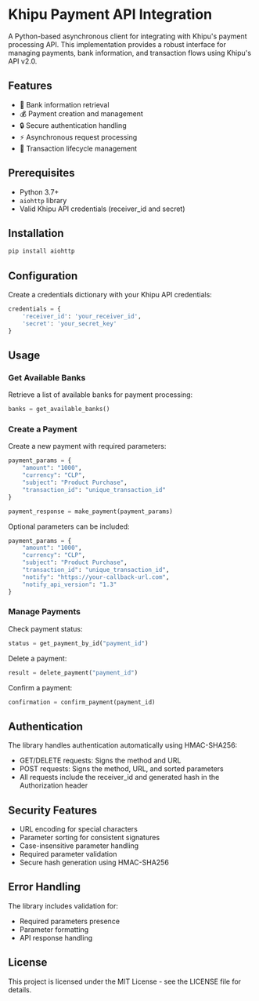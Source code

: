 # Khipu Payment API Integration

A Python-based asynchronous client for integrating with Khipu's payment processing API. This implementation provides a robust interface for managing payments, bank information, and transaction flows using Khipu's API v2.0.

## Features

- 🏦 Bank information retrieval
- 💰 Payment creation and management
- 🔒 Secure authentication handling
- ⚡ Asynchronous request processing
- 🔄 Transaction lifecycle management

## Prerequisites

- Python 3.7+
- `aiohttp` library
- Valid Khipu API credentials (receiver_id and secret)

## Installation

```bash
pip install aiohttp
```

## Configuration

Create a credentials dictionary with your Khipu API credentials:

```python
credentials = {
    'receiver_id': 'your_receiver_id',
    'secret': 'your_secret_key'
}
```

## Usage

### Get Available Banks

Retrieve a list of available banks for payment processing:

```python
banks = get_available_banks()
```

### Create a Payment

Create a new payment with required parameters:

```python
payment_params = {
    "amount": "1000",
    "currency": "CLP",
    "subject": "Product Purchase",
    "transaction_id": "unique_transaction_id"
}

payment_response = make_payment(payment_params)
```

Optional parameters can be included:
```python
payment_params = {
    "amount": "1000",
    "currency": "CLP",
    "subject": "Product Purchase",
    "transaction_id": "unique_transaction_id",
    "notify": "https://your-callback-url.com",
    "notify_api_version": "1.3"
}
```

### Manage Payments

Check payment status:
```python
status = get_payment_by_id("payment_id")
```

Delete a payment:
```python
result = delete_payment("payment_id")
```

Confirm a payment:
```python
confirmation = confirm_payment(payment_id)
```

## Authentication

The library handles authentication automatically using HMAC-SHA256:

- GET/DELETE requests: Signs the method and URL
- POST requests: Signs the method, URL, and sorted parameters
- All requests include the receiver_id and generated hash in the Authorization header

## Security Features

- URL encoding for special characters
- Parameter sorting for consistent signatures
- Case-insensitive parameter handling
- Required parameter validation
- Secure hash generation using HMAC-SHA256

## Error Handling

The library includes validation for:
- Required parameters presence
- Parameter formatting
- API response handling

## License

This project is licensed under the MIT License - see the LICENSE file for details.
